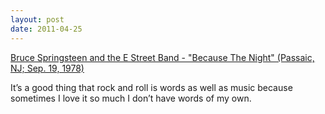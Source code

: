 ```yaml
---
layout: post
date: 2011-04-25
---
```


[Bruce Springsteen and the E Street Band - "Because The Night" (Passaic, NJ; Sep. 19, 1978)](https://www.kungfugrippe.com/post/4919510892/they-cant-hurt-us-now)

It’s a good thing that rock and roll is words as well as music because sometimes I love it so much I don’t have words of my own. 
